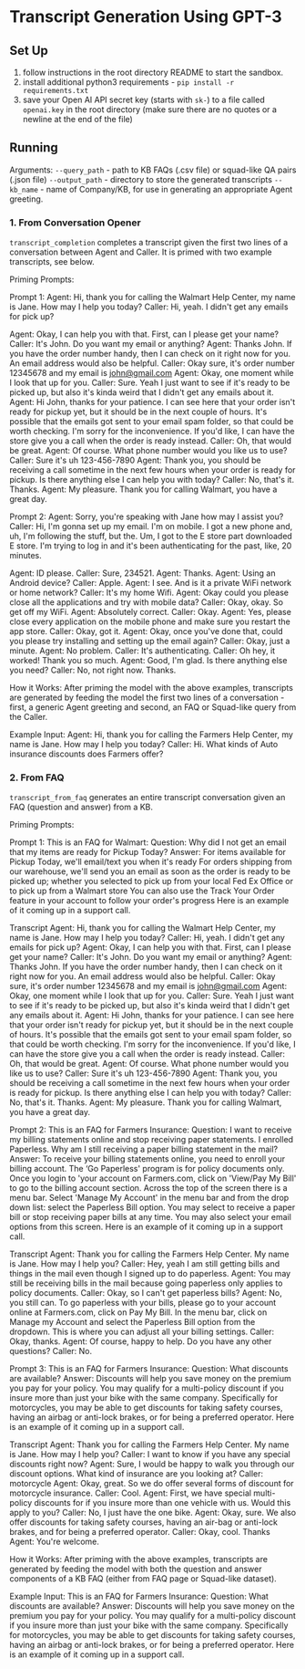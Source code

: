 # Transcript Generation Using GPT-3

## Set Up
1. follow instructions in the root directory README to start the sandbox.
2. install additional python3 requirements - `pip install -r requirements.txt`
3. save your Open AI API secret key (starts with `sk-`) to a file called `openai.key` in the root directory (make
sure there are no quotes or a newline at the end of the file)

## Running

Arguments:
`--query_path` - path to KB FAQs (.csv file) or squad-like QA pairs (.json file)
`--output_path` - directory to store the generated transcripts
`--kb_name` - name of Company/KB, for use in generating an appropriate Agent greeting.


### 1. From Conversation Opener
`transcript_completion` completes a transcript given the first two lines of a
conversation between Agent and Caller. It is primed with two example transcripts, see below.

Priming Prompts:

Prompt 1:
Agent: Hi, thank you for calling the Walmart Help Center, my name is Jane. How may I help you today?
Caller: Hi, yeah. I didn't get any emails for pick up?

Agent: Okay, I can help you with that. First, can I please get your name?
Caller: It's John. Do you want my email or anything?
Agent: Thanks John. If you have the order number handy, then I can check on it right now for you. An email address would also be helpful.
Caller: Okay sure, it's order number 12345678 and my email is john@gmail.com
Agent: Okay, one moment while I look that up for you.
Caller: Sure. Yeah I just want to see if it's ready to be picked up, but also it's kinda weird that I didn't get any emails about it.
Agent: Hi John, thanks for your patience. I can see here that your order isn't ready for pickup yet, but it should be in the next couple of hours. It's possible that the emails got sent to your email spam folder, so that could be worth checking. I'm sorry for the inconvenience. If you'd like, I can have the store give you a call when the order is ready instead.
Caller: Oh, that would be great.
Agent: Of course. What phone number would you like us to use?
Caller: Sure it's uh 123-456-7890
Agent: Thank you, you should be receiving a call sometime in the next few hours when your order is ready for pickup. Is there anything else I can help you with today?
Caller: No, that's it. Thanks.
Agent: My pleasure. Thank you for calling Walmart, you have a great day.

Prompt 2:
Agent: Sorry, you're speaking with Jane how may I assist you?
Caller: Hi, I'm gonna set up my email. I'm on mobile. I got a new phone and, uh, I'm following the stuff, but the. Um, I got to the E store part downloaded E store. I'm trying to log in and it's been authenticating for the past, like, 20 minutes.

Agent: ID please.
Caller: Sure, 234521.
Agent: Thanks.
Agent: Using an Android device?
Caller: Apple.
Agent: I see. And is it a private WiFi network or home network?
Caller: It's my home Wifi.
Agent: Okay could you please close all the applications and try with mobile data?
Caller: Okay, okay. So get off my WiFi.
Agent: Absolutely correct.
Caller: Okay.
Agent: Yes, please close every application on the mobile phone and make sure you restart the app store.
Caller: Okay, got it.
Agent: Okay, once you've done that, could you please try installing and setting up the email again?
Caller: Okay, just a minute.
Agent: No problem.
Caller: It's authenticating.
Caller: Oh hey, it worked! Thank you so much.
Agent: Good, I'm glad. Is there anything else you need?
Caller: No, not right now. Thanks.

How it Works:
After priming the model with the above examples, transcripts are generated by feeding the model the first two lines of
a conversation - first, a generic Agent greeting and second, an FAQ or Squad-like query from the Caller.

Example Input:
Agent: Hi, thank you for calling the Farmers Help Center, my name is Jane. How may I help you today?
Caller: Hi. What kinds of Auto insurance discounts does Farmers offer?

### 2. From FAQ
`transcript_from_faq` generates an entire transcript conversation given an FAQ (question and answer) from a KB.

Priming Prompts:

Prompt 1:
This is an FAQ for Walmart:
Question: Why did I not get an email that my items are ready for Pickup Today?
Answer: For items available for Pickup Today, we'll email/text you when it's ready For orders shipping from our warehouse, we'll send you an email as soon as the order is ready to be picked up; whether you selected to pick up from your local Fed Ex Office or to pick up from a Walmart store You can also use the Track Your Order feature in your account to follow your order's progress
Here is an example of it coming up in a support call.

Transcript
Agent: Hi, thank you for calling the Walmart Help Center, my name is Jane. How may I help you today?
Caller: Hi, yeah. I didn't get any emails for pick up?
Agent: Okay, I can help you with that. First, can I please get your name?
Caller: It's John. Do you want my email or anything?
Agent: Thanks John. If you have the order number handy, then I can check on it right now for you. An email address would also be helpful.
Caller: Okay sure, it's order number 12345678 and my email is john@gmail.com
Agent: Okay, one moment while I look that up for you.
Caller: Sure. Yeah I just want to see if it's ready to be picked up, but also it's kinda weird that I didn't get any emails about it.
Agent: Hi John, thanks for your patience. I can see here that your order isn't ready for pickup yet, but it should be in the next couple of hours. It's possible that the emails got sent to your email spam folder, so that could be worth checking. I'm sorry for the inconvenience. If you'd like, I can have the store give you a call when the order is ready instead.
Caller: Oh, that would be great.
Agent: Of course. What phone number would you like us to use?
Caller: Sure it's uh 123-456-7890
Agent: Thank you, you should be receiving a call sometime in the next few hours when your order is ready for pickup. Is there anything else I can help you with today?
Caller: No, that's it. Thanks.
Agent: My pleasure. Thank you for calling Walmart, you have a great day.


Prompt 2:
This is an FAQ for Farmers Insurance:
Question: I want to receive my billing statements online and stop receiving paper statements. I enrolled Paperless. Why am I still receiving a paper billing statement in the mail?
Answer: To receive your billing statements online, you need to enroll your billing account. The ‘Go Paperless' program is for policy documents only. Once you login to 'your account on Farmers.com, click on 'View/Pay My Bill' to go to the billing account section. Across the top of the screen there is a menu bar. Select 'Manage My Account' in the menu bar and from the drop down list: select the Paperless Bill option. You may select to receive a paper bill or stop receiving paper bills at any time. You may also select your email options from this screen.
Here is an example of it coming up in a support call.

Transcript
Agent: Thank you for calling the Farmers Help Center. My name is Jane. How may I help you?
Caller: Hey, yeah I am still getting bills and things in the mail even though I signed up to do paperless.
Agent: You may still be receiving bills in the mail because going paperless only applies to policy documents.
Caller: Okay, so I can't get paperless bills?
Agent: No, you still can. To go paperless with your bills, please go to your account online at Farmers.com, click on Pay My Bill. In the menu bar, click on Manage my Account and select the Paperless Bill option from the dropdown. This is where you can adjust all your billing settings.
Caller: Okay, thanks.
Agent: Of course, happy to help. Do you have any other questions?
Caller: No.


Prompt 3:
This is an FAQ for Farmers Insurance:
Question: What discounts are available?
Answer: Discounts will help you save money on the premium you pay for your policy. You may qualify for a multi-policy discount if you insure more than just your bike with the same company. Specifically for motorcycles, you may be able to get discounts for taking safety courses, having an airbag or anti-lock brakes, or for being a preferred operator.
Here is an example of it coming up in a support call.

Transcript
Agent: Thank you for calling the Farmers Help Center. My name is Jane. How may I help you?
Caller: I want to know if you have any special discounts right now?
Agent: Sure, I would be happy to walk you through our discount options. What kind of insurance are you looking at?
Caller: motorcycle
Agent: Okay, great. So we do offer several forms of discount for motorcycle insurance.
Caller: Cool.
Agent: First, we have special multi-policy discounts for if you insure more than one vehicle with us. Would this apply to you?
Caller: No, I just have the one bike.
Agent: Okay, sure. We also offer discounts for taking safety courses, having an air-bag or anti-lock brakes, and for being a preferred operator.
Caller: Okay, cool. Thanks
Agent: You're welcome.

How it Works:
After priming with the above examples, transcripts are generated by feeding the model with both the question and answer
components of a KB FAQ (either from FAQ page or Squad-like dataset).

Example Input:
This is an FAQ for Farmers Insurance:
Question: What discounts are available?
Answer: Discounts will help you save money on the premium you pay for your policy. You may qualify for a multi-policy discount if you insure more than just your bike with the same company. Specifically for motorcycles, you may be able to get discounts for taking safety courses, having an airbag or anti-lock brakes, or for being a preferred operator.
Here is an example of it coming up in a support call.

